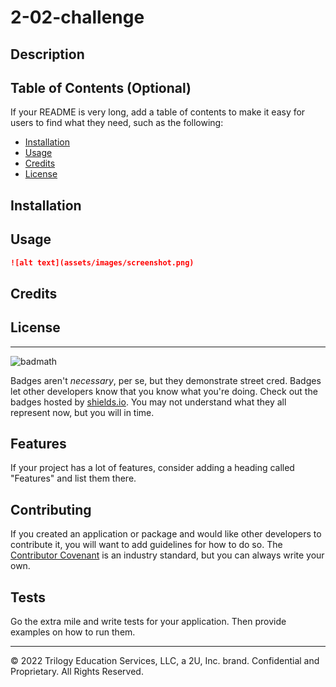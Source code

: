 # 2-02-challenge

## Description




## Table of Contents (Optional)

If your README is very long, add a table of contents to make it easy for users to find what they need, such as the following:

* [Installation](#installation)
* [Usage](#usage)
* [Credits](#credits)
* [License](#license)


## Installation




## Usage

```md
![alt text](assets/images/screenshot.png)
```


## Credits

## License


---


![badmath](https://img.shields.io/github/languages/top/lernantino/badmath)

Badges aren't _necessary_, per se, but they demonstrate street cred. Badges let other developers know that you know what you're doing. Check out the badges hosted by [shields.io](https://shields.io/). You may not understand what they all represent now, but you will in time.

## Features

If your project has a lot of features, consider adding a heading called "Features" and list them there.

## Contributing

If you created an application or package and would like other developers to contribute it, you will want to add guidelines for how to do so. The [Contributor Covenant](https://www.contributor-covenant.org/) is an industry standard, but you can always write your own.

## Tests

Go the extra mile and write tests for your application. Then provide examples on how to run them.

---
© 2022 Trilogy Education Services, LLC, a 2U, Inc. brand. Confidential and Proprietary. All Rights Reserved.
